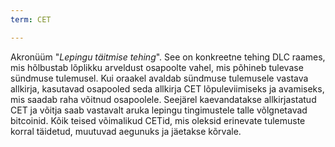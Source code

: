 ```yaml
---
term: CET

---
```

Akronüüm "*Lepingu täitmise tehing*". See on konkreetne tehing DLC raames, mis hõlbustab lõplikku arveldust osapoolte vahel, mis põhineb tulevase sündmuse tulemusel. Kui oraakel avaldab sündmuse tulemusele vastava allkirja, kasutavad osapooled seda allkirja CET lõpuleviimiseks ja avamiseks, mis saadab raha võitnud osapoolele. Seejärel kaevandatakse allkirjastatud CET ja võitja saab vastavalt aruka lepingu tingimustele talle võlgnetavad bitcoinid. Kõik teised võimalikud CETid, mis oleksid erinevate tulemuste korral täidetud, muutuvad aegunuks ja jäetakse kõrvale.